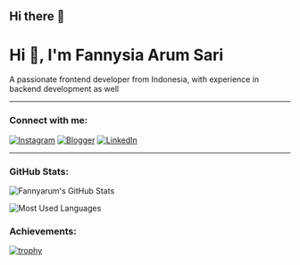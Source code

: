 ## Hi there 👋

<!--
**Fannyarum/Fannyarum** is a ✨ _special_ ✨ repository because its `README.md` (this file) appears on your GitHub profile.

Here are some ideas to get you started:

- 🔭 I’m currently working on ...
- 🌱 I’m currently learning ...
- 👯 I’m looking to collaborate on ...
- 🤔 I’m looking for help with ...
- 💬 Ask me about ...
- 📫 How to reach me: ...
- 😄 Pronouns: ...
- ⚡ Fun fact: ...
-->
# Hi 👋, I'm Fannysia Arum Sari
A passionate frontend developer from Indonesia, with experience in backend development as well

---

### Connect with me:
[![Instagram](https://img.shields.io/badge/-Instagram-E4405F?style=flat-square&logo=Instagram&logoColor=white)](https://instagram.com/fannysiarum/)
[![Blogger](https://img.shields.io/badge/-Blogger-F57C00?style=flat-square&logo=Blogger&logoColor=white)](https://fllfrtnr7.blogspot.com/)
[![LinkedIn](https://img.shields.io/badge/-LinkedIn-0077B5?style=flat-square&logo=LinkedIn&logoColor=white)](https://www.linkedin.com/in/fannysia-arum-sari-579380342/)


---

### GitHub Stats:
![Fannyarum's GitHub Stats](https://github-readme-stats.vercel.app/api?username=Fannyarum&show_icons=true&theme=light)

![Most Used Languages](https://github-readme-stats.vercel.app/api/top-langs/?username=Fannyarum&layout=compact&theme=light)


### Achievements:
[![trophy](https://github-profile-trophy.vercel.app/?username=Fannyarum&theme=white)](https://github.com/ryo-ma/github-profile-trophy)

